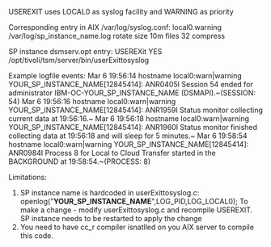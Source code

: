 USEREXIT uses LOCAL0 as syslog facility and WARNING as priority

Corresponding entry in AIX /var/log/syslog.conf:
local0.warning /var/log/sp_instance_name.log rotate size 10m files 32 compress

SP instance dsmserv.opt entry:
USEREXit YES /opt/tivoli/tsm/server/bin/userExittosyslog

Example logfile events:
Mar  6 19:56:14 hostname local0:warn|warning YOUR_SP_INSTANCE_NAME[12845414]: ANR0405I Session 54 ended for administrator IBM-OC-YOUR_SP_INSTANCE_NAME (DSMAPI).~(SESSION: 54)
Mar  6 19:56:16 hostname local0:warn|warning YOUR_SP_INSTANCE_NAME[12845414]: ANR1959I Status monitor collecting current data at 19:56:16.~
Mar  6 19:56:18 hostname local0:warn|warning YOUR_SP_INSTANCE_NAME[12845414]: ANR1960I Status monitor finished collecting data at 19:56:18 and will sleep for 5 minutes.~
Mar  6 19:58:54 hostname local0:warn|warning YOUR_SP_INSTANCE_NAME[12845414]: ANR0984I Process 8 for Local to Cloud Transfer started in the BACKGROUND at 19:58:54.~(PROCESS: 8)

Limitations:
1. SP instance name is hardcoded in userExittosyslog.c:
openlog("**YOUR_SP_INSTANCE_NAME**",LOG_PID,LOG_LOCAL0); 
To make a change - modify userExittosyslog.c and recompile USEREXIT. SP instance needs to be restarted to apply the change
2. You need to have cc_r compiler isnatlled on you AIX server to compile this code.

